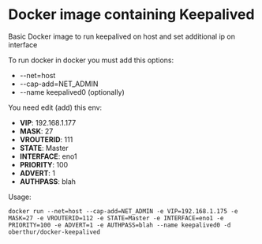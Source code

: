 # Docker image containing Keepalived

Basic Docker image to run keepalived on host and set additional ip on interface 

To run docker in docker you must add this options:
- --net=host
- --cap-add=NET_ADMIN
- --name keepalived0 (optionally)

You need edit (add) this env:
- **VIP**: 192.168.1.177
- **MASK**: 27
- **VROUTERID**: 111
- **STATE**: Master
- **INTERFACE**: eno1
- **PRIORITY**: 100
- **ADVERT**: 1
- **AUTHPASS**: blah

Usage: 
```
docker run --net=host --cap-add=NET_ADMIN -e VIP=192.168.1.175 -e MASK=27 -e VROUTERID=112 -e STATE=Master -e INTERFACE=eno1 -e PRIORITY=100 -e ADVERT=1 -e AUTHPASS=blah --name keepalived0 -d  oberthur/docker-keepalived  
```


